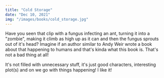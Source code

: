 ```yaml
---
title: "Cold Storage"
date: "Dec 10, 2021"
img: "/images/books/cold_storage.jpg"
---
```


Have you seen that clip with a fungus infecting an ant, turning it into a "zombie", 
making it climb as high up as it can and then the fungus sprouts out of it's head? 
Imagine if an author similar to Andy Weir wrote a book about that happening to 
humans and that's kinda what this book is. That's not a bad thing at all!

It's not filled with unnecessary stuff, it's just good characters, interesting
plot(s) and on we go with things happening! I like it!